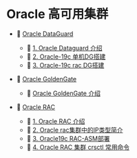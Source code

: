 # Oracle 高可用集群

* 📑 [Oracle DataGuard](siyuan://blocks/20231110105237-prfvvi6)

  * 📄 [1. Oracle Dataguard 介绍](siyuan://blocks/20231110105237-nvvzb3i)
  * 📄 [2. Oracle-19c 单机DG搭建](siyuan://blocks/20231110105237-iwop2dy)
  * 📄 [3. Oracle-19c rac DG搭建](siyuan://blocks/20240319213559-yx65gfm)
* 📑 [Oracle GoldenGate](siyuan://blocks/20231110105237-qatg4mk)

  * 📄 [Oracle GoldenGate 介绍](siyuan://blocks/20240315212632-pq75ki0)
* 📑 [Oracle RAC](siyuan://blocks/20240131124129-vrz21zl)

  * 📄 [1. Oracle RAC 介绍](siyuan://blocks/20240131124219-qt7whoo)
  * 📄 [2. Oracle rac集群中的IP类型简介](siyuan://blocks/20240131170055-hv17otm)
  * 📄 [3. Oracle19c RAC-ASM部署](siyuan://blocks/20240130214424-vl6pjpb)
  * 📄 [4. Oracle RAC 集群 crsctl 常用命令](siyuan://blocks/20240131173132-9tt486e)

‍

‍
